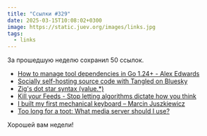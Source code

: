 ```yaml
---
title: "Ссылки #329"
date: 2025-03-15T10:08:02+0300
image: https://static.juev.org/images/links.jpg
tags: 
  - links
---
```


За прошедшую неделю сохранил 50 ссылок.

- [How to manage tool dependencies in Go 1.24+ - Alex Edwards](https://www.alexedwards.net/blog/how-to-manage-tool-dependencies-in-go-1.24-plus)
- [Socially self-hosting source code with Tangled on Bluesky](https://anil.recoil.org/notes/disentangling-git-with-bluesky)
- [Zig's dot star syntax (value.*)](https://www.openmymind.net/Zig-Dot-Star-Syntax/)
- [Kill your Feeds - Stop letting algorithms dictate how you think](https://usher.dev/posts/2025-03-08-kill-your-feeds/)
- [I built my first mechanical keyboard – Marcin Juszkiewicz](https://marcin.juszkiewicz.com.pl/2025/03/09/i-built-my-first-mechanical-keyboard/)
- [Too long for a toot: What media server should I use?](https://neilzone.co.uk/2025/03/too-long-for-a-toot-what-media-server-should-i-use/)

Хорошей вам недели!
